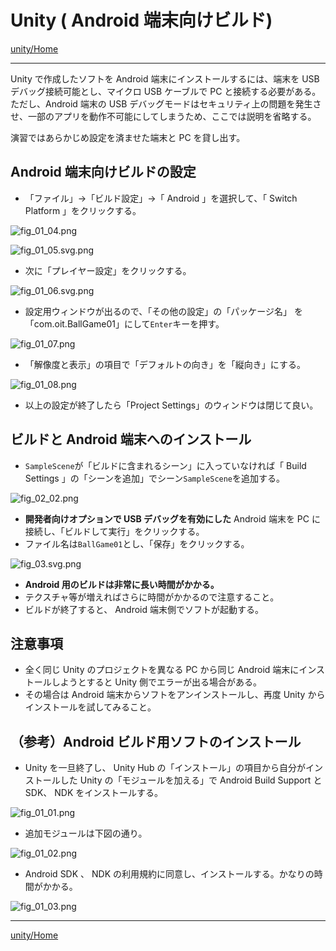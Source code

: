 # Unity ( Android 端末向けビルド)

[unity/Home](./Home.md)

- - -

Unity で作成したソフトを Android 端末にインストールするには、端末を USB デバッグ接続可能とし、マイクロ USB ケーブルで PC と接続する必要がある。  
ただし、Android 端末の USB デバッグモードはセキュリティ上の問題を発生させ、一部のアプリを動作不可能にしてしまうため、ここでは説明を省略する。

演習ではあらかじめ設定を済ませた端末と PC を貸し出す。

## Android 端末向けビルドの設定

- 「ファイル」->「ビルド設定」->「 Android 」を選択して、「 Switch Platform 」をクリックする。

![fig_01_04.png](./unity_android_install/fig_01_04.png)

![fig_01_05.svg.png](./unity_android_install/fig_01_05.svg.png)

- 次に「プレイヤー設定」をクリックする。

![fig_01_06.svg.png](./unity_android_install/fig_01_06.svg.png)

- 設定用ウィンドウが出るので、「その他の設定」の「パッケージ名」 を「com.oit.BallGame01」にして`Enter`キーを押す。

![fig_01_07.png](./unity_android_install/fig_01_07.png)

- 「解像度と表示」の項目で「デフォルトの向き」を「縦向き」にする。

![fig_01_08.png](./unity_android_install/fig_01_08.png)

- 以上の設定が終了したら「Project Settings」のウィンドウは閉じて良い。

## ビルドと Android 端末へのインストール

- `SampleScene`が「ビルドに含まれるシーン」に入っていなければ「 Build Settings 」の「シーンを追加」でシーン`SampleScene`を追加する。

![fig_02_02.png](./unity_android_install/fig_02_02.png)

- **開発者向けオプションで USB デバッグを有効にした** Android 端末を PC に接続し、「ビルドして実行」をクリックする。
- ファイル名は`BallGame01`とし、「保存」をクリックする。

![fig_03.svg.png](./unity_android_install/fig_03.svg.png)

- **Android 用のビルドは非常に長い時間がかかる。**
- テクスチャ等が増えればさらに時間がかかるので注意すること。
- ビルドが終了すると、 Android 端末側でソフトが起動する。

## 注意事項

- 全く同じ Unity のプロジェクトを異なる PC から同じ Android 端末にインストールしようとすると Unity 側でエラーが出る場合がある。
- その場合は Android 端末からソフトをアンインストールし、再度 Unity からインストールを試してみること。

## （参考）Android ビルド用ソフトのインストール

- Unity を一旦終了し、 Unity Hub の「インストール」の項目から自分がインストールした Unity の「モジュールを加える」で Android Build Support と SDK、 NDK をインストールする。

![fig_01_01.png](./unity_android_install/fig_01_01.png)

- 追加モジュールは下図の通り。

![fig_01_02.png](./unity_android_install/fig_01_02.png)

- Android SDK 、 NDK の利用規約に同意し、インストールする。かなりの時間がかかる。

![fig_01_03.png](./unity_android_install/fig_01_03.png)

- - -

[unity/Home](./Home.md)
